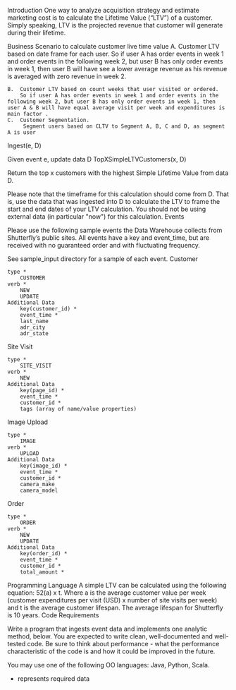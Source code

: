 

Introduction 
	One way to analyze acquisition strategy and estimate marketing cost is to calculate the Lifetime Value (“LTV”) of a customer. Simply speaking, LTV is the projected revenue that customer will generate during their lifetime.

Business Scenario
	to calculate customer live time value 
	A.	Customer LTV based on date frame  for each user. 
		So if user A has order events in week 1 and order events in the following week 2, but user B has only order events in week 1, then user B will have see a lower average revenue as his revenue is averaged with zero revenue in week 2.

	B.	Customer LTV based on count weeks that user visited or ordered. 
		So if user A has order events in week 1 and order events in the following week 2, but user B has only order events in week 1, then user A & B will have equal average visit per week and expenditures is main factor .
	C.	Customer Segmentation.
		 Segment users based on CLTV to Segment A, B, C and D, as segment  A is user   	 
 
Ingest(e, D)

Given event e, update data D
TopXSimpleLTVCustomers(x, D)

Return the top x customers with the highest Simple Lifetime Value from data D.

Please note that the timeframe for this calculation should come from D. That is, use the data that was ingested into D to calculate the LTV to frame the start and end dates of your LTV calculation. You should not be using external data (in particular "now") for this calculation.
Events

Please use the following sample events the Data Warehouse collects from Shutterfly’s public sites. All events have a key and event_time, but are received with no guaranteed order and with fluctuating frequency.

See sample_input directory for a sample of each event.
Customer

    type *
        CUSTOMER
    verb *
        NEW
        UPDATE
    Additional Data
        key(customer_id) *
        event_time *
        last_name
        adr_city
        adr_state

Site Visit

    type *
        SITE_VISIT
    verb *
        NEW
    Additional Data
        key(page_id) *
        event_time *
        customer_id *
        tags (array of name/value properties)

Image Upload

    type *
        IMAGE
    verb *
        UPLOAD
    Additional Data
        key(image_id) *
        event_time *
        customer_id *
        camera_make
        camera_model

Order

    type *
        ORDER
    verb *
        NEW
        UPDATE
    Additional Data
        key(order_id) *
        event_time *
        customer_id *
        total_amount *

Programming Language 
A simple LTV can be calculated using the following equation: 52(a) x t. Where a is the average customer value per week (customer expenditures per visit (USD) x number of site visits per week) and t is the average customer lifespan. The average lifespan for Shutterfly is 10 years.
Code Requirements

Write a program that ingests event data and implements one analytic method, below. You are expected to write clean, well-documented and well-tested code. Be sure to think about performance - what the performance characteristic of the code is and how it could be improved in the future.

You may use one of the following OO languages: Java, Python, Scala.

* represents required data
